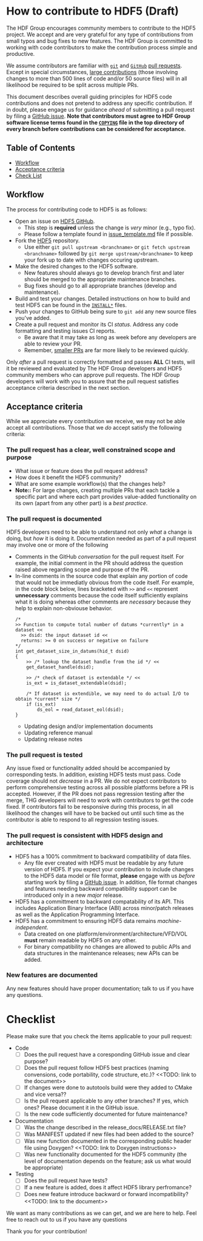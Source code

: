 # How to contribute to HDF5 (Draft)

The HDF Group encourages community members to contribute to the HDF5 project. We accept and are very grateful for any type of contributions 
from small typos and bug fixes to new features. The HDF Group is committed to working with code contributors to make the contribution
process simple and productive.

We assume contributors are familiar with [`git`](https://git-scm.com) and [`GitHub`](https://github.com) [pull requests](https://guides.github.com/activities/hello-world/).
Except in special circumstances, [large contributions](https://bssw.io/items/pull-request-size-matters)
(those involving changes to more than 500 lines of code and/or 50 source files) will in all likelihood be required to be
split across multiple PRs.

This document describes overall guiding principles for HDF5 code contributions and does not pretend to address any specific contribution.
If in doubt, please engage us for guidance *ahead* of submitting a pull request by filing a [GitHub issue](https://github.com/HDFGroup/hdf5/issues/new). 
**Note that contributors must agree to HDF Group software license terms found in the
[`COPYING`](https://github.com/HDFGroup/hdf5/blob/develop/COPYING) file in the top directory of every branch before
contributions can be considered for acceptance.**

## Table of Contents

* [Workflow](#workflow)
* [Acceptance criteria](#acceptance-criteria)
* [Check List](#checklist)

## Workflow

The process for contributing code to HDF5 is as follows:

* Open an issue on [HDF5 GitHub](https://github.com/HDFGroup/hdf5/issues).
  * This step is **required** unless the change is *very* minor (e.g., typo fix).
  * Please follow a template found in [issue_template.md]() file if possible.  
* Fork the [HDF5](https://github.com/HDFGroup/hdf5) repository.
  * Use either `git pull upstream <branchname>` or `git fetch upstream <branchname>` followed by `git merge upstream/<branchname>`
    to keep your fork up to date with changes occuring upstream.
* Make the desired changes to the HDF5 software.
  * New features should always go to develop branch first and later should be merged to the appropriate maintenance branches.
  * Bug fixes should go to all appropriate branches (develop and maintenance). 
* Build and test your changes. Detailed instructions on how to build and test HDF5 can be found in the
  [`INSTALL*`](https://github.com/HDFGroup/hdf5/search?q=filename%3AINSTALL_) files.
* Push your changes to GitHub being sure to `git add` any new source files you've added.
* Create a pull request and monitor its CI *status*. Address any code formatting and testing issues CI reports.
  * Be aware that it may take as long as week before any developers are able to review your PR.
  * Remember, [smaller PRs](https://bssw.io/items/pull-request-size-matters) are far more likely to be reviewed quickly.

Only *after* a pull request is correctly formatted and passes **ALL** CI tests, will it be reviewed and evaluated by The
HDF Group developers and HDF5 community members who can approve pull requests.
The HDF Group developers will work with you to assure that the pull request satisfies acceptance criteria described in the next section. 

## Acceptance criteria

While we appreciate every contribution we receive, we may not be able accept all contributions.
Those that we *do* accept satisfy the following criteria:

### **The pull request has a clear, well constrained scope and purpose**
* What issue or feature does the pull request address?
* How does it benefit the HDF5 community?
* What are some example workflow(s) that the changes help?
* **Note::** For large changes, creating multiple PRs that each tackle a specific part and
  where each part provides value-added functionality on its own (apart from any other part) is a *best practice*.

### **The pull request is documented**
HDF5 developers need to be able to understand not only *what* a change is doing, but *how* it is doing it.
Documentation needed as part of a pull request may involve one or more of the following
* Comments in the GitHub *conversation* for the pull request itself. For example, the initial comment in the
  PR should address the question raised above regarding scope and purpose of the PR.
* In-line comments in the source code that explain any portion of code that would not be immediatly obvious from the
  code itself. For example, in the code block below, lines bracketed with `>>` and `<<` represent **unnecessary**
  comments because the code itself sufficiently explains what it is doing whereas other comments are *necessary* 
  because they help to explain non-obviouse behavior.
  ```
  /*
  >> Function to compute total number of datums *currently* in a dataset <<
    >> dsid: the input dataset id <<
    returns: >= 0 on success or negative on failure
  */
  int get_dataset_size_in_datums(hid_t dsid)
  {
      >> /* lookup the dataset handle from the id */ << 
      get_dataset_handle(dsid);
      
      >> /* check of dataset is extendable */ <<
      is_ext = is_dataset_extendable(dsid);

      /* If dataset is extendible, we may need to do actual I/O to obtain *current* size */
      if (is_ext)
          ds_eol = read_dataset_eol(dsid);
  }
  ```
  * Updating design and/or implementation documents
  * Updating reference manual
  * Updating release notes

### **The pull request is tested**
Any issue fixed or functionality added should be accompanied by corresponding tests. In addition, existing HDF5 tests must pass.
Code coverage should not *decrease* in a PR. We do not expect contributors to perform comprehensive testing across all possible
platforms before a PR is accepted. However, if the PR does not pass regression testing after the merge, THG developers will need
to work with contributors to get the code fixed. If contributors fail to be responsive during this process, in all likelihood
the changes will have to be backed out until such time as the contributor is able to respond to all regression testing issues.

### **The pull request is consistent with HDF5 design and architecture**
* HDF5 has a 100% commitment to backward compatibility of data files.
  * Any file ever created with HDF5 must be readable by any future version of HDF5. If you expect your contribution to include
    changes to the HDF5 data model or file format, **please** engage with us *before* starting work by filing a
    [GitHub issue](https://github.com/HDFGroup/hdf5/issues/new). In addition, file format changes and features needing backward
    compatibility support can be introduced only in a new *major* release.
* HDF5 has a committment to backward compatability of its API. This includes Application Binary Interface (ABI) across minor/patch
  releases as well as the Application Programming Interface.
* HDF5 has a commitment to ensuring HDF5 data remains *machine-independent*.
  * Data created on one platform/environment/architecture/VFD/VOL **must** remain readable by HDF5 on any other. 
  * For binary compatibility no changes are allowed to public APIs and data structures in the maintenance releases; new APIs can be added.

### **New features are documented**
Any new features should have proper documentation; talk to us if you have any questions.

# Checklist

Please make sure that you check the items applicable to your pull request:

* Code 
  * [ ] Does the pull request have a coresponding GitHub issue and clear purpose?
  * [ ] Does the pull request follow HDF5 best practices (naming convensions, code portability, code structure, etc.)? <<TODO: link to the document>>
  * [ ] If changes were done to autotools build were they added to CMake and vice versa??
  * [ ] Is the pull request applicable to any other branches? If yes, which ones? Please document it in the GitHub issue.
  * [ ] Is the new code sufficiently documented for future maintenance?
* Documentation
  * [ ] Was the change described in the release_docs/RELEASE.txt file?
  * [ ] Was MANIFEST updated if new files had been added to the source?
  * [ ] Was new function documented in the corresponding public header file using Doxygen? <<TODO: link to Doxygen instructions>>
  * [ ] Was new functionality documented for the HDF5 community (the level of documentation depends on the feature; ask us what would be appropriate)
* Testing
  * [ ] Does the pull request have tests?
  * [ ] If a new feature is added, does it affect HDF5 library perfromance?
  * [ ] Does new feature introduce backward or forward incompatibility? <<TODO: link to the document>>

We want as many contributions as we can get, and we are here to help. Feel free to reach out to us if you have any questions

Thank you for your contribution!

